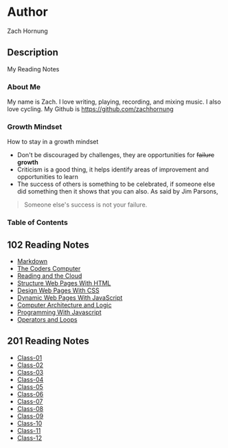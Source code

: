 # Author
Zach Hornung

## Description
My Reading Notes

### About Me
My name is Zach. I love writing, playing, recording, and mixing music. I also love cycling. My Github is https://github.com/zachhornung

### Growth Mindset
How to stay in a growth mindset
* Don't be discouraged by challenges, they are opportunities for ~~failure~~ **growth**
* Criticism is a good thing, it helps identify areas of improvement and opportunities to learn
* The success of others is something to be celebrated, if someone else did something then it shows that you can also. As said by Jim Parsons, 
> Someone else's success is not your failure.

### Table of Contents
## 102 Reading Notes
* [Markdown](102-reading-notes/markdown.md)
* [The Coders Computer](102-reading-notes/the_coders_computer.md)
* [Reading and the Cloud](102-reading-notes/reading_and_the_cloud.md)
* [Structure Web Pages With HTML](102-reading-notes/structure_web_pages_with_html.md)
* [Design Web Pages With CSS](102-reading-notes/design_web_pages_with_css.md)
* [Dynamic Web Pages With JavaScript](102-reading-notes/dynamic_web_pages_with_javascript.md)
* [Computer Architecture and Logic](102-reading-notes/computer_architecture_and_logic.md)
* [Programming With Javascript](102-reading-notes/programming_with_javascript.md)
* [Operators and Loops](102-reading-notes/operators_and_loops.md)
## 201 Reading Notes
* [Class-01](201-reading-notes/class-01.md)
* [Class-02](201-reading-notes/class-02.md)
* [Class-03](201-reading-notes/class-03.md)
* [Class-04](201-reading-notes/class-04.md)
* [Class-05](201-reading-notes/class-05.md)
* [Class-06](201-reading-notes/class-06.md)
* [Class-07](201-reading-notes/class-07.md)
* [Class-08](201-reading-notes/class-08.md)
* [Class-09](201-reading-notes/class-09.md)
* [Class-10](201-reading-notes/class-10.md)
* [Class-11](201-reading-notes/class-11.md)
* [Class-12](201-reading-notes/class-11.md)